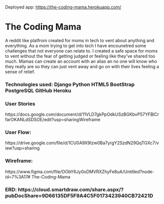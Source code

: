 Deployed app:
https://the-coding-mama.herokuapp.com/

<h1>The Coding Mama </h1>
A reddit like platfrom created for moms in tech to vent about anything and everything. 
As a mom trying to get into tech I have encounetred some challenges that not everyone can relate to. 
I created a safe space for moms to vent without the fear of getting judged or feeling like they've shared too much.
Mamas can create an account with an alias an no one will know who they really are so they can just vent away and go on with their lives feeling a sense of relief.



<h3>Technologies used:</3>
Django 
Python
HTML5
BootStrap
PostgreSQL
GitHub
Heroku





<h3>User Stories</h3> https://docs.google.com/document/d/11VLD7gkPpOdkUSzBGKbvP57YFBlCrfarOKANLdSDSOE/edit?usp=sharingWireframe

<h3>User Flow:</h3> https://drive.google.com/file/d/1CU0A9X9Izw0Ba7yrgY2SzdN29QqTGXc7/view?usp=sharing

<h3>Wireframe:</h3> https://www.figma.com/file/OObY6Jy0oDMVRXZhyFe8uA/Untitled?node-id=7%3A17# The-Coding-Mama

<h3>ERD:</3> https://cloud.smartdraw.com/share.aspx/?pubDocShare=9D66135DF5F9A4C5F0173423940CB72421D




